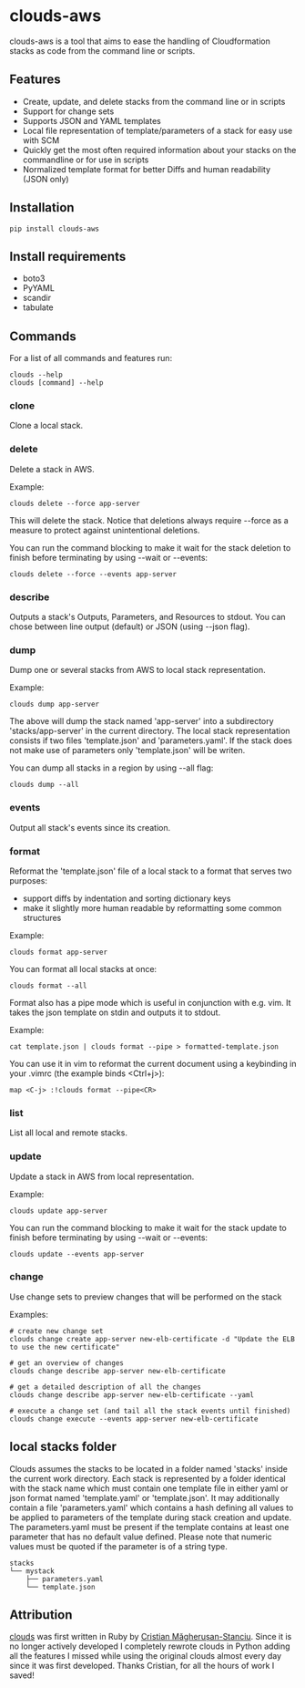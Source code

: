# clouds-aws
clouds-aws is a tool that aims to ease the handling of Cloudformation stacks as code from the command line or scripts.

## Features

*   Create, update, and delete stacks from the command line or in scripts
*   Support for change sets
*   Supports JSON and YAML templates
*   Local file representation of template/parameters of a stack for easy use with SCM
*   Quickly get the most often required information about your stacks on the commandline or for use in scripts
*   Normalized template format for better Diffs and human readability (JSON only)

## Installation

    pip install clouds-aws

## Install requirements
*   boto3
*   PyYAML
*   scandir
*   tabulate

## Commands
For a list of all commands and features run:

    clouds --help
    clouds [command] --help

### clone
Clone a local stack.

### delete
Delete a stack in AWS.

Example:

    clouds delete --force app-server

This will delete the stack. Notice that deletions always require --force as a measure to protect against unintentional deletions.

You can run the command blocking to make it wait for the stack deletion to finish before terminating by using --wait or --events:

    clouds delete --force --events app-server


### describe
Outputs a stack's Outputs, Parameters, and Resources to stdout. You can chose between line output (default) or JSON (using --json flag).

### dump
Dump one or several stacks from AWS to local stack representation.

Example:

    clouds dump app-server

The above will dump the stack named 'app-server' into a subdirectory 'stacks/app-server' in the current directory. The local stack representation consists if two files 'template.json' and 'parameters.yaml'. If the stack does not make use of parameters only 'template.json' will be writen.

You can dump all stacks in a region by using --all flag:

    clouds dump --all

### events
Output all stack's events since its creation.

### format
Reformat the 'template.json' file of a local stack to a format that serves two purposes:

*   support diffs by indentation and sorting dictionary keys
*   make it slightly more human readable by reformatting some common structures

Example:

    clouds format app-server

You can format all local stacks at once:

    clouds format --all

Format also has a pipe mode which is useful in conjunction with e.g. vim. It takes the json template on stdin and outputs it to stdout.

Example:

    cat template.json | clouds format --pipe > formatted-template.json

You can use it in vim to reformat the current document using a keybinding in your .vimrc (the example binds <Ctrl+j>):

    map <C-j> :!clouds format --pipe<CR>

### list
List all local and remote stacks.

### update
Update a stack in AWS from local representation.

Example:

    clouds update app-server

You can run the command blocking to make it wait for the stack update to finish before terminating by using --wait or --events:

    clouds update --events app-server

### change
Use change sets to preview changes that will be performed on the stack

Examples:

    # create new change set
    clouds change create app-server new-elb-certificate -d "Update the ELB to use the new certificate"
    
    # get an overview of changes
    clouds change describe app-server new-elb-certificate
    
    # get a detailed description of all the changes
    clouds change describe app-server new-elb-certificate --yaml
    
    # execute a change set (and tail all the stack events until finished)
    clouds change execute --events app-server new-elb-certificate

## local stacks folder
Clouds assumes the stacks to be located in a folder named 'stacks' inside the current work directory.
Each stack is represented by a folder identical with the stack name which must contain one template file in either
yaml or json format named 'template.yaml' or 'template.json'. It may additionally contain a file 'parameters.yaml' which
contains a hash defining all values to be applied to parameters of the template during stack creation and update.
The parameters.yaml must be present if the template contains at least one parameter that has no default value defined.
Please note that numeric values must be quoted if the parameter is of a string type.

    stacks
    └── mystack
        ├── parameters.yaml
        └── template.json

## Attribution
[clouds](https://github.com/cristim/clouds) was first written in Ruby by [Cristian Măgherușan-Stanciu](https://github.com/cristim). Since it is no longer actively developed I completely rewrote clouds in Python adding all the features I missed while using the original clouds almost every day since it was first developed. Thanks Cristian, for all the hours of work I saved!
